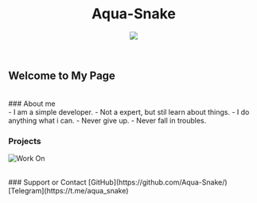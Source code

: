 <div style="text-align:center"><h1>Aqua-Snake</h1></div>
<p align="center">
  <img src="https://i.ibb.co/nmNMqr6/aqlogo.png" />
</p>


<br>
<h2>Welcome to My Page </h2>

<br>
### About me 
<br>
- I am a simple developer.
- Not a expert, but stil learn about things.
- I do anything what i can.
- Never give up.
- Never fall in troubles.

### Projects 
![Work On]([img]https://i.ibb.co/h26VWqL/CyberBot.jpg[/img])


<br>
### Support or Contact
[GitHub](https://github.com/Aqua-Snake/)
[Telegram](https://t.me/aqua_snake)
